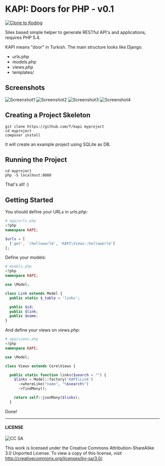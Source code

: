 # KAPI: Doors for PHP - v0.1

[![Clone to Koding](http://fatihak.in/app/klone/button.png)](http://fatihak.in/app/klone/?/f/kapi)

Silex based simple helper to generate RESTful API's and applications, requires PHP 5.4.

KAPI means "door" in Turkish. The main structure looks like Django.

  - urls.php
  - models.php
  - views.php
  - templates/

## Screenshots

![Screenshot1](http://i.imgur.com/b4eSEcE.png)
![Screenshot2](http://i.imgur.com/eT7Koe2.png)
![Screenshot3](http://i.imgur.com/PN9S0U7.png)
![Screenshot4](http://i.imgur.com/iJb6tji.png)

## Creating a Project Skeleton

    git clone https://github.com/f/kapi myproject
    cd myproject
    composer install

It will create an example project using SQLite as DB.

## Running the Project

    cd myproject
    php -S localhost:8080

That's all! :)

## Getting Started

You should define your URLs in *urls.php*:

```php
# app/urls.php
<?php
namespace KAPI;

$urls = [
  ['get', '/helloworld', 'KAPI\Views::helloworld']
];
```

Define your models:

```php
# models.php
<?php
namespace KAPI;

use \Model;

class Link extends Model {
  public static $_table = 'links';

  public $id;
  public $link;
  public $name;
}
```

And define your views on *views.php*:

```php
# app/views.php
<?php
namespace KAPI;

use \Model;

class Views extends Core\Views {

  public static function links($search = "") {
    $links = Model::factory('KAPI\Link')
      ->whereLike("name", "%$search%")
      ->findMany();

    return self::jsonMany($links);
  }
```

Done!

----
#### LICENSE

![CC SA](http://i.creativecommons.org/l/by-sa/3.0/88x31.png)

This work is licensed under the Creative Commons Attribution-ShareAlike 3.0 Unported License. To view a copy of this license, visit http://creativecommons.org/licenses/by-sa/3.0/.
